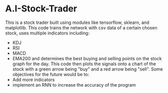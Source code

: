 # A.I-Stock-Trader

This is a stock trader built using modules like tensorflow, sklearn, and matplotlib. This code trains the network with csv data of a certain chosen stock, uses multiple indicators including:
- KDJ
- RSI
- MACD
- EMA200
and determines the best buying and selling points on the stock graph for the day.
This code then plots the signals onto a chart of the stock with a green arrow being "buy" and a red arrow being "sell". Some objectives for the future would be to:
- Add more indicators
- implement an RNN to increase the accuracy of the program
